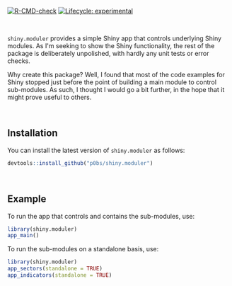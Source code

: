 <!-- badges: start -->
[![R-CMD-check](https://github.com/p0bs/shiny.moduler/workflows/R-CMD-check/badge.svg)](https://github.com/p0bs/shiny.moduler/actions)
[![Lifecycle: experimental](https://img.shields.io/badge/lifecycle-experimental-orange.svg)](https://lifecycle.r-lib.org/articles/stages.html#experimental)
<!-- badges: end -->

<br/>


`shiny.moduler` provides a simple Shiny app that controls underlying Shiny modules. As I'm seeking to show the Shiny functionality, the rest of the package is deliberately unpolished, with hardly any unit tests or error checks.

Why create this package? Well, I found that most of the code examples for Shiny stopped just before the point of building a main module to control sub-modules. As such, I thought I would go a bit further, in the hope that it might prove useful to others.

<br/>

## Installation

You can install the latest version of `shiny.moduler` as follows:

``` r
devtools::install_github("p0bs/shiny.moduler")
```

<br/>

## Example

To run the app that controls and contains the sub-modules, use:

``` r
library(shiny.moduler)
app_main()
```

To run the sub-modules on a standalone basis, use:

``` r
library(shiny.moduler)
app_sectors(standalone = TRUE)
app_indicators(standalone = TRUE)
```
